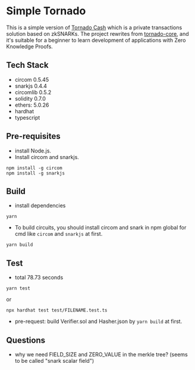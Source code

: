 # Simple Tornado
This is a simple version of [Tornado Cash](https://tornado.cash/) which is a private transactions solution based on zkSNARKs. The project rewrites from [tornado-core](https://github.com/tornadocash/tornado-core), and it's suitable for a beginner to learn development of applications with Zero Knowledge Proofs.

## Tech Stack
- circom 0.5.45
- snarkjs 0.4.4
- circomlib 0.5.2
- solidity 0.7.0
- ethers: 5.0.26
- hardhat
- typescript

## Pre-requisites
- install Node.js.
- Install circom and snarkjs.
```
npm install -g circom
npm install -g snarkjs
```

## Build
- install dependencies
```
yarn
```
- To build circuits, you should install circom and snark in npm global for cmd like `circom` and `snarkjs` at first.

```
yarn build
```

## Test
- total 78.73 seconds

```
yarn test
```
or
```
npx hardhat test test/FILENAME.test.ts
```
- pre-request: build Verifier.sol and Hasher.json by `yarn build` at first.

## Questions
- why we need FIELD_SIZE and ZERO_VALUE in the merkle tree? (seems to be called "snark scalar field")